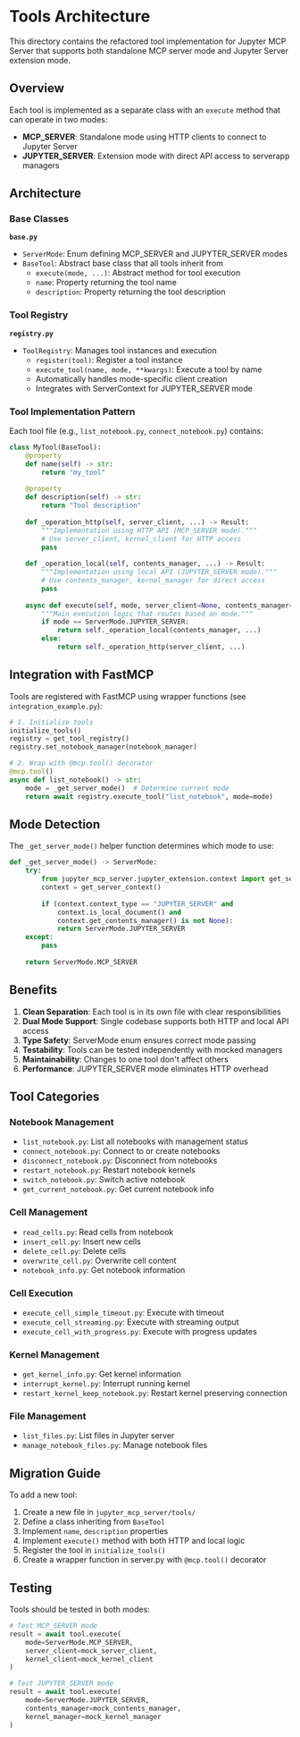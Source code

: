 # Tools Architecture

This directory contains the refactored tool implementation for Jupyter MCP Server that supports both standalone MCP server mode and Jupyter Server extension mode.

## Overview

Each tool is implemented as a separate class with an `execute` method that can operate in two modes:
- **MCP_SERVER**: Standalone mode using HTTP clients to connect to Jupyter Server
- **JUPYTER_SERVER**: Extension mode with direct API access to serverapp managers

## Architecture

### Base Classes

**`base.py`**
- `ServerMode`: Enum defining MCP_SERVER and JUPYTER_SERVER modes
- `BaseTool`: Abstract base class that all tools inherit from
  - `execute(mode, ...)`: Abstract method for tool execution
  - `name`: Property returning the tool name
  - `description`: Property returning the tool description

### Tool Registry

**`registry.py`**
- `ToolRegistry`: Manages tool instances and execution
  - `register(tool)`: Register a tool instance
  - `execute_tool(name, mode, **kwargs)`: Execute a tool by name
  - Automatically handles mode-specific client creation
  - Integrates with ServerContext for JUPYTER_SERVER mode

### Tool Implementation Pattern

Each tool file (e.g., `list_notebook.py`, `connect_notebook.py`) contains:

```python
class MyTool(BaseTool):
    @property
    def name(self) -> str:
        return "my_tool"
    
    @property
    def description(self) -> str:
        return "Tool description"
    
    def _operation_http(self, server_client, ...) -> Result:
        """Implementation using HTTP API (MCP_SERVER mode)."""
        # Use server_client, kernel_client for HTTP access
        pass
    
    def _operation_local(self, contents_manager, ...) -> Result:
        """Implementation using local API (JUPYTER_SERVER mode)."""
        # Use contents_manager, kernel_manager for direct access
        pass
    
    async def execute(self, mode, server_client=None, contents_manager=None, ..., **kwargs) -> Result:
        """Main execution logic that routes based on mode."""
        if mode == ServerMode.JUPYTER_SERVER:
            return self._operation_local(contents_manager, ...)
        else:
            return self._operation_http(server_client, ...)
```

## Integration with FastMCP

Tools are registered with FastMCP using wrapper functions (see `integration_example.py`):

```python
# 1. Initialize tools
initialize_tools()
registry = get_tool_registry()
registry.set_notebook_manager(notebook_manager)

# 2. Wrap with @mcp.tool() decorator
@mcp.tool()
async def list_notebook() -> str:
    mode = _get_server_mode()  # Determine current mode
    return await registry.execute_tool("list_notebook", mode=mode)
```

## Mode Detection

The `_get_server_mode()` helper function determines which mode to use:

```python
def _get_server_mode() -> ServerMode:
    try:
        from jupyter_mcp_server.jupyter_extension.context import get_server_context
        context = get_server_context()
        
        if (context.context_type == "JUPYTER_SERVER" and 
            context.is_local_document() and 
            context.get_contents_manager() is not None):
            return ServerMode.JUPYTER_SERVER
    except:
        pass
    
    return ServerMode.MCP_SERVER
```

## Benefits

1. **Clean Separation**: Each tool is in its own file with clear responsibilities
2. **Dual Mode Support**: Single codebase supports both HTTP and local API access
3. **Type Safety**: ServerMode enum ensures correct mode passing
4. **Testability**: Tools can be tested independently with mocked managers
5. **Maintainability**: Changes to one tool don't affect others
6. **Performance**: JUPYTER_SERVER mode eliminates HTTP overhead

## Tool Categories

### Notebook Management
- `list_notebook.py`: List all notebooks with management status
- `connect_notebook.py`: Connect to or create notebooks
- `disconnect_notebook.py`: Disconnect from notebooks
- `restart_notebook.py`: Restart notebook kernels
- `switch_notebook.py`: Switch active notebook
- `get_current_notebook.py`: Get current notebook info

### Cell Management
- `read_cells.py`: Read cells from notebook
- `insert_cell.py`: Insert new cells
- `delete_cell.py`: Delete cells
- `overwrite_cell.py`: Overwrite cell content
- `notebook_info.py`: Get notebook information

### Cell Execution
- `execute_cell_simple_timeout.py`: Execute with timeout
- `execute_cell_streaming.py`: Execute with streaming output
- `execute_cell_with_progress.py`: Execute with progress updates

### Kernel Management
- `get_kernel_info.py`: Get kernel information
- `interrupt_kernel.py`: Interrupt running kernel
- `restart_kernel_keep_notebook.py`: Restart kernel preserving connection

### File Management
- `list_files.py`: List files in Jupyter server
- `manage_notebook_files.py`: Manage notebook files

## Migration Guide

To add a new tool:

1. Create a new file in `jupyter_mcp_server/tools/`
2. Define a class inheriting from `BaseTool`
3. Implement `name`, `description` properties
4. Implement `execute()` method with both HTTP and local logic
5. Register the tool in `initialize_tools()`
6. Create a wrapper function in server.py with `@mcp.tool()` decorator

## Testing

Tools should be tested in both modes:

```python
# Test MCP_SERVER mode
result = await tool.execute(
    mode=ServerMode.MCP_SERVER,
    server_client=mock_server_client,
    kernel_client=mock_kernel_client
)

# Test JUPYTER_SERVER mode
result = await tool.execute(
    mode=ServerMode.JUPYTER_SERVER,
    contents_manager=mock_contents_manager,
    kernel_manager=mock_kernel_manager
)
```
